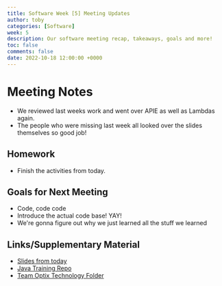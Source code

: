 ```yaml
---
title: Software Week [5] Meeting Updates
author: toby
categories: [Software]
week: 5
description: Our software meeting recap, takeaways, goals and more!
toc: false
comments: false
date: 2022-10-18 12:00:00 +0000
--- 
```


# Meeting Notes
 - We reviewed last weeks work and went over APIE as well as Lambdas again.
 - The people who were missing last week all looked over the slides themselves so good job!


## Homework
 - Finish the activities from today.

## Goals for Next Meeting
 - Code, code code
 - Introduce the actual code base! YAY!
 - We're gonna figure out why we just learned all the stuff we learned

## Links/Supplementary Material
 - [Slides from today](https://docs.google.com/presentation/d/1WSSdKdpqc08bVrn0_ILhZARRmI3VnTKpWprmkNCON38/edit?usp=sharing)
 - [Java Training Repo](https://github.com/Team-Optix-3749/Java-Training)
 - [Team Optix Technology Folder](https://drive.google.com/drive/folders/1D4VNl_CzpGJff69jR2onBDxhrS-d7Ol8?usp=sharing)
